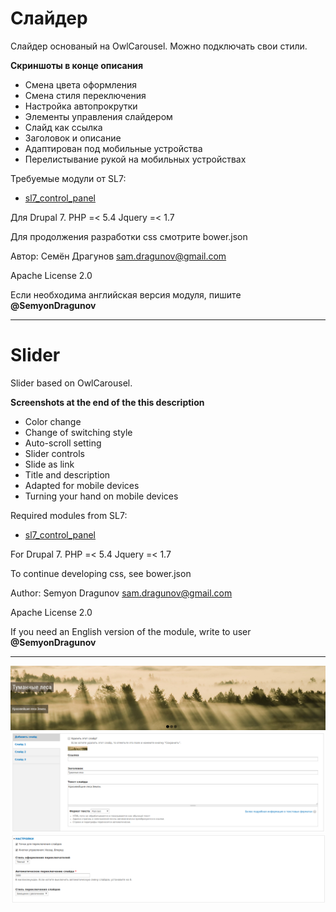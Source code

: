 # Слайдер

Слайдер основаный на OwlCarousel. Можно подключать свои стили.

**Скриншоты в конце описания**

* Смена цвета оформления
* Смена стиля переключения
* Настройка автопрокрутки
* Элементы управления слайдером
* Слайд как ссылка
* Заголовок и описание
* Адаптирован под мобильные устройства
* Перелистывание рукой на мобильных устройствах

Требуемые модули от SL7:
* [sl7_control_panel](https://github.com/SemyonDragunov/sl7_control_panel)

Для Drupal 7. PHP =< 5.4 Jquery =< 1.7

Для продолжения разработки css смотрите bower.json

Автор: Семён Драгунов [sam.dragunov@gmail.com](sam.dragunov@gmail.com)

Apache License 2.0

Если необходима английская версия модуля, пишите **@SemyonDragunov**

***
# Slider

Slider based on OwlCarousel.

**Screenshots at the end of the this description**

* Color change
* Change of switching style
* Auto-scroll setting
* Slider controls
* Slide as link
* Title and description
* Adapted for mobile devices
* Turning your hand on mobile devices

Required modules from SL7:
* [sl7_control_panel](https://github.com/SemyonDragunov/sl7_control_panel)

For Drupal 7. PHP =< 5.4 Jquery =< 1.7

To continue developing css, see bower.json

Author: Semyon Dragunov [sam.dragunov@gmail.com](sam.dragunov@gmail.com)

Apache License 2.0

If you need an English version of the module, write to user **@SemyonDragunov**

***
![screenshot](screenshot_1.png)
![screenshot](screenshot_2.png)
![screenshot](screenshot_3.png)